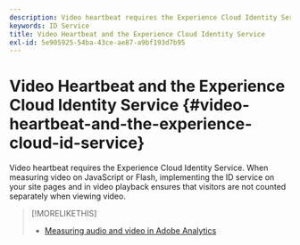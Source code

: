 ```yaml
---
description: Video heartbeat requires the Experience Cloud Identity Service. When measuring video on JavaScript or Flash, implementing the ID service on your site pages and in video playback ensures that visitors are not counted separately when viewing video.
keywords: ID Service
title: Video Heartbeat and the Experience Cloud Identity Service
exl-id: 5e905925-54ba-43ce-ae87-a9bf193d7b95
---
```

# Video Heartbeat and the Experience Cloud Identity Service {#video-heartbeat-and-the-experience-cloud-id-service}

Video heartbeat requires the Experience Cloud Identity Service. When measuring video on JavaScript or Flash, implementing the ID service on your site pages and in video playback ensures that visitors are not counted separately when viewing video.

>[!MORELIKETHIS]
>
>* [Measuring audio and video in Adobe Analytics](https://docs.adobe.com/content/help/en/media-analytics/using/media-overview.html)
